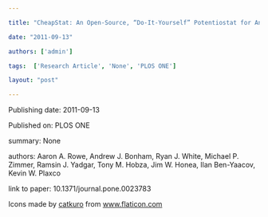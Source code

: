 ---
title: "CheapStat: An Open-Source, “Do-It-Yourself” Potentiostat for Analytical and Educational Applications"
date: "2011-09-13"
authors: ['admin']
tags:  ['Research Article', 'None', 'PLOS ONE']
layout: "post"
---
Publishing date: 2011-09-13

Published on: PLOS ONE

summary: None

authors: Aaron A. Rowe, Andrew J. Bonham, Ryan J. White, Michael P. Zimmer, Ramsin J. Yadgar, Tony M. Hobza, Jim W. Honea, Ilan Ben-Yaacov, Kevin W. Plaxco

link to paper: 10.1371/journal.pone.0023783

Icons made by <a href="https://www.flaticon.com/free-icon/bookshelves_3576884" title="catkuro">catkuro</a> from <a href="https://www.flaticon.com/" title="Flaticon"> www.flaticon.com</a>